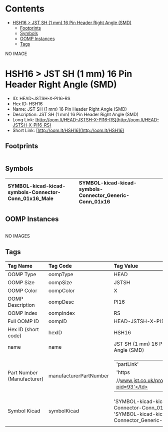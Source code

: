 



Contents
========

* [HSH16 > JST SH (1 mm) 16 Pin Header Right Angle (SMD)](#hsh16--jst-sh-1-mm-16-pin-header-right-angle-smd)
	* [Footprints](#footprints)
	* [Symbols](#symbols)
	* [OOMP Instances](#oomp-instances)
	* [Tags](#tags)
  
NO IMAGE  
# HSH16 > JST SH (1 mm) 16 Pin Header Right Angle (SMD)

- ID: HEAD-JSTSH-X-PI16-RS
- Hex ID: HSH16
- Name: JST SH (1 mm) 16 Pin Header Right Angle (SMD)
- Description: JST SH (1 mm) 16 Pin Header Right Angle (SMD)
- Long Link: [http://oom.lt/HEAD-JSTSH-X-PI16-RS](http://oom.lt/HEAD-JSTSH-X-PI16-RS)
- Short Link: [http://oom.lt/HSH16](http://oom.lt/HSH16)

## Footprints
  

|||||
| :--- | :--- | :--- | :--- |

## Symbols
  

|![]()<br>SYMBOL-kicad-kicad-symbols-Connector-Conn_01x16_Male|![]()<br>SYMBOL-kicad-kicad-symbols-Connector_Generic-Conn_01x16|||
| :--- | :--- | :--- | :--- |

## OOMP Instances
  

|||||
| :--- | :--- | :--- | :--- |
  
NO IMAGES  
## Tags
  

|Tag Name|Tag Code|Tag Value|
| :--- | :--- | :--- |
|OOMP Type|oompType|HEAD|
|OOMP Size|oompSize|JSTSH|
|OOMP Color|oompColor|X|
|OOMP Description|oompDesc|PI16|
|OOMP Index|oompIndex|RS|
|Full OOMP ID|oompID|HEAD-JSTSH-X-PI16-RS|
|Hex ID (short code)|hexID|HSH16|
|name|name|JST SH (1 mm) 16 Pin Header Right Angle (SMD)|
|Part Number (Manufacturer)|manufacturerPartNumber|<table><tr><td>'partLink'</td></tr><tr><td> 'https</td></tr><tr><td>//www.jst.co.uk/productSeries.php?pid=93'</td></tr></table>|
|Symbol Kicad|symbolKicad|'SYMBOL-kicad-kicad-symbols-Connector-Conn_01x16_Male', 'SYMBOL-kicad-kicad-symbols-Connector_Generic-Conn_01x16'|
||||
